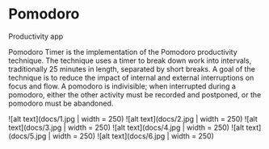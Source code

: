 # Pomodoro
Productivity app

Pomodoro Timer is the implementation of the Pomodoro productivity technique. The technique uses a timer to break down work into intervals, traditionally 25 minutes in length, separated by short breaks. A goal of the technique is to reduce the impact of internal and external interruptions on focus and flow. A pomodoro is indivisible; when interrupted during a pomodoro, either the other activity must be recorded and postponed, or the pomodoro must be abandoned.

  ![alt text](docs/1.jpg | width = 250)  ![alt text](docs/2.jpg | width = 250)  ![alt text](docs/3.jpg | width = 250)  ![alt text](docs/4.jpg | width = 250) ![alt text](docs/5.jpg | width = 250) ![alt text](docs/6.jpg | width = 250)
